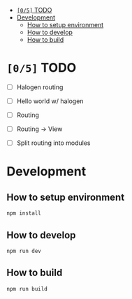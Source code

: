 - [<code>[0/5]</code> TODO](#orgd3a00d2)
- [Development](#org2ee6f63)
  - [How to setup environment](#org4b6cc51)
  - [How to develop](#orgd01e872)
  - [How to build](#org0c799bc)



<a id="orgd3a00d2"></a>

# <code>[0/5]</code> TODO

-   [ ] Halogen routing
-   [ ] Hello world w/ halogen
-   [ ] Routing
-   [ ] Routing -> View
-   [ ] Split routing into modules


<a id="org2ee6f63"></a>

# Development


<a id="org4b6cc51"></a>

## How to setup environment

```bash
npm install
```


<a id="orgd01e872"></a>

## How to develop

```bash
npm run dev
```


<a id="org0c799bc"></a>

## How to build

```bash
npm run build
```
